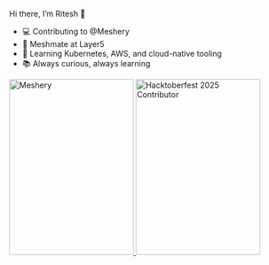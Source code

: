 Hi there, I’m Ritesh 👋

- 💻 Contributing to @Meshery
- 🌟 Meshmate at Layer5
- 🚀 Learning Kubernetes, AWS, and cloud-native tooling
- 📚 Always curious, always learning

 <a href= "https://cloud.layer5.io/user/bf6a3e39-503c-4f58-b244-e5243cfb7cd5?tab=badges&badge=meshery" >
    <img width="224px" height="317px" src = "https://badges.layer5.io/assets/badges/meshery/meshery.png" alt = "Meshery" />
</a >
  <a href="https://cloud.layer5.io/user/bf6a3e39-503c-4f58-b244-e5243cfb7cd5?tab=badges&badge=hacktoberfest25">
    <img width="224px" height="317px" src="https://badges.layer5.io/assets/badges/hacktoberfest-contributor-2025/hacktoberfest25-badge.png" alt="Hacktoberfest 2025 Contributor"/>
  </a>
